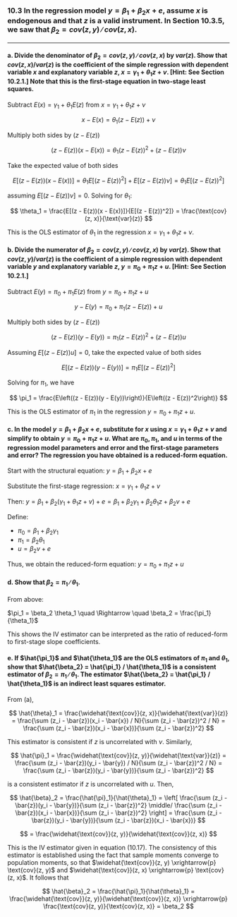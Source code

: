 ### 10.3 In the regression model $y = \beta_1+ \beta_2x + e$, assume $x$ is endogenous and that $z$ is a valid instrument. In Section 10.3.5, we saw that $\beta_2 = cov(z, y)∕cov(z, x)$.
---

#### a. Divide the denominator of $\beta_2 = cov(z, y)∕cov(z, x)$ by $var(z)$. Show that $cov(z, x)/var(z)$ is the coefficient of the simple regression with dependent variable $x$ and explanatory variable $z$, $x = \gamma_1 + \theta_1z + v$. [Hint: See Section 10.2.1.] Note that this is the first-stage equation in two-stage least squares.

Subtract $E(x) = \gamma_1 + \theta_1 E(z)$ from $x = \gamma_1 + \theta_1 z + \nu$

$$
x - E(x) = \theta_1 (z - E(z)) + \nu
$$

Multiply both sides by $(z - E(z))$

$$
(z - E(z))(x - E(x)) = \theta_1 (z - E(z))^2 + (z - E(z))\nu
$$

Take the expected value of both sides

$$
E[(z - E(z))(x - E(x))] = \theta_1 E[(z - E(z))^2] + E[(z - E(z))\nu] = \theta_1 E[(z - E(z))^2]
$$

assuming $E[(z - E(z))\nu] = 0$. Solving for $\theta_1$: 

$$
\theta_1 = \frac{E[(z - E(z))(x - E(x))]}{E[(z - E(z))^2]} = \frac{\text{cov}(z, x)}{\text{var}(z)}
$$

This is the OLS estimator of $\theta_1$ in the regression $x = \gamma_1 + \theta_1 z + \nu$.

#### b. Divide the numerator of $\beta_2 = cov(z, y)∕cov(z, x)$ by $var(z)$. Show that $cov(z, y)/var(z)$ is the coefficient of a simple regression with dependent variable $y$ and explanatory variable $z$, $y = \pi_0 + \pi_1z + u$. [Hint: See Section 10.2.1.]

Subtract $E(y) = \pi_0 + \pi_1 E(z)$ from $y = \pi_0 + \pi_1 z + u$

$$
y - E(y) = \pi_0 + \pi_1 (z - E(z)) + u
$$

Multiply both sides by $(z - E(z))$

$$
(z - E(z))(y - E(y)) = \pi_1 (z - E(z))^2 + (z - E(z))u
$$

Assuming $E[(z - E(z))u] = 0$, take the expected value of both sides

$$
E[(z - E(z))(y - E(y))] = \pi_1 E[(z - E(z))^2]
$$

Solving for $\pi_1$, we have

$$
\pi_1 = \frac{E\left((z - E(z))(y - E(y))\right)}{E\left((z - E(z))^2\right)}
$$

This is the OLS estimator of $\pi_1$ in the regression $y = \pi_0 + \pi_1 z + u$.

#### c. In the model $y = \beta_1+ \beta_2x + e$, substitute for $x$ using $x = \gamma_1 + \theta_1z + v$ and simplify to obtain $y = \pi_0 + \pi_1z + u$. What are $\pi_0, \pi_1$, and $u$ in terms of the regression model parameters and error and the first-stage parameters and error? The regression you have obtained is a reduced-form equation.

Start with the structural equation: $y = \beta_1 + \beta_2 x + e$

Substitute the first-stage regression: $x = \gamma_1 + \theta_1 z + v$

Then: $y = \beta_1 + \beta_2 (\gamma_1 + \theta_1 z + v) + e = \beta_1 + \beta_2 \gamma_1 + \beta_2 \theta_1 z + \beta_2 v + e$

Define:

- $\pi_0 = \beta_1 + \beta_2 \gamma_1$
- $\pi_1 = \beta_2 \theta_1$
- $u = \beta_2 v + e$

Thus, we obtain the reduced-form equation: $y = \pi_0 + \pi_1 z + u$

#### d. Show that $\beta_2 = \pi_1∕ \theta_1$.

From above:

$\pi_1 = \beta_2 \theta_1 \quad \Rightarrow \quad \beta_2 = \frac{\pi_1}{\theta_1}$

This shows the IV estimator can be interpreted as the ratio of reduced-form to first-stage slope coefficients.

#### e. If $\hat{\pi_1}$ and  $\hat{\theta_1}$ are the OLS estimators of $\pi_1$ and $\theta_1$, show that $\hat{\beta_2} = \hat{\pi_1} / \hat{\theta_1}$ is a consistent estimator of $\beta_2 = \pi_1∕ \theta_1$. The estimator $\hat{\beta_2} = \hat{\pi_1} / \hat{\theta_1}$ is an indirect least squares estimator.

From (a),
 
$$
\hat{\theta}_1 = \frac{\widehat{\text{cov}}(z, x)}{\widehat{\text{var}}(z)} 
= \frac{\sum (z_i - \bar{z})(x_i - \bar{x}) / N}{\sum (z_i - \bar{z})^2 / N} 
= \frac{\sum (z_i - \bar{z})(x_i - \bar{x})}{\sum (z_i - \bar{z})^2}
$$

This estimator is consistent if $z$ is uncorrelated with $\nu$. Similarly,

$$
\hat{\pi}_1 = \frac{\widehat{\text{cov}}(z, y)}{\widehat{\text{var}}(z)} 
= \frac{\sum (z_i - \bar{z})(y_i - \bar{y}) / N}{\sum (z_i - \bar{z})^2 / N} 
= \frac{\sum (z_i - \bar{z})(y_i - \bar{y})}{\sum (z_i - \bar{z})^2}
$$

is a consistent estimator if $z$ is uncorrelated with $u$. Then,  

$$
\hat{\beta}_2 = \frac{\hat{\pi}_1}{\hat{\theta}_1} = 
\left[
\frac{\sum (z_i - \bar{z})(y_i - \bar{y})}{\sum (z_i - \bar{z})^2} 
\middle/ 
\frac{\sum (z_i - \bar{z})(x_i - \bar{x})}{\sum (z_i - \bar{z})^2}
\right]
= \frac{\sum (z_i - \bar{z})(y_i - \bar{y})}{\sum (z_i - \bar{z})(x_i - \bar{x})}
$$

$$
= \frac{\widehat{\text{cov}}(z, y)}{\widehat{\text{cov}}(z, x)}
$$

This is the IV estimator given in equation (10.17). The consistency of this estimator is established using the fact that sample moments converge to population moments, so that $\widehat{\text{cov}}(z, y) \xrightarrow{p} \text{cov}(z, y)$ and $\widehat{\text{cov}}(z, x) \xrightarrow{p} \text{cov}(z, x)$. It follows that

$$
\hat{\beta}_2 = \frac{\hat{\pi}_1}{\hat{\theta}_1} = \frac{\widehat{\text{cov}}(z, y)}{\widehat{\text{cov}}(z, x)} 
\xrightarrow{p} \frac{\text{cov}(z, y)}{\text{cov}(z, x)} = \beta_2
$$
